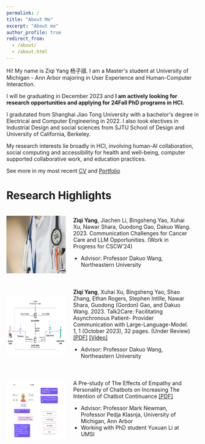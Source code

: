 ```yaml
---
permalink: /
title: "About Me"
excerpt: "About me"
author_profile: true
redirect_from: 
  - /about/
  - /about.html
---
```


Hi! My name is Ziqi Yang 杨子祺. I am a Master's student at University of Michigan - Ann Arbor majoring in User Experience and Human-Computer Interaction. 

I will be graduating in December 2023 and **I am actively looking for research opportunities and applying for 24Fall PhD programs in HCI.**

I gradutated from Shanghai Jiao Tong University with a bachelor's degree in Electrical and Computer Engineering in 2022. I also took electives in Industrial Design and social sciences from SJTU School of Design and University of California, Berkeley. 

My research interests lie broadly in HCI, involving human-AI collaboration, social computing and accessibility for health and well-being, computer supported collaborative work, and education practices.

See more in my most recent [CV](https://github.com/EugeniaYang/Ziqi-Yang-CV/blob/13a5c12c70548da422513be155b8888011046d06/Ziqi_Yang_CV.pdf)
and [Portfolio](https://ziqis-portfolio.webflow.io/)


# Research Highlights

<!-- {% include research-highlight.html %} -->
<div>
<div style="display: flex; align-items: center;">
    <div style="flex: 1; float: center">
      <img src="assets/../../assets/project_thumbnails/doctor-563428_1280.jpg" height="150" />
    </div>
    <div style="flex: 2; padding: 20px;">
      <p style="margin-top: 0;"><strong>Ziqi Yang</strong>, Jiachen Li, Bingsheng Yao, Xuhai Xu, Nawar Shara, Guodong Gao, Dakuo Wang. 2023.
  Communication Challenges for Cancer Care and LLM Opportunities. (Work in Progress for CSCW’24)
      </p>
      <ul style="list-style: disc; padding-left: 20px;">
        <li>Advisor: Professor Dakuo Wang, Northeastern University</li>
      </ul>
    </div>
  </div>
  
  
  <div style="display: flex; align-items: center;">
    <div style="flex: 1; float: center;">
      <img src="assets/../../assets/project_thumbnails/talk2care.png" height="150" />
    </div>
    <div style="flex: 2; padding: 20px;">
      <p style="margin-top: 0;"><strong>Ziqi Yang</strong>, Xuhai Xu, Bingsheng Yao, Shao Zhang, Ethan Rogers, Stephen Intille, Nawar Shara,
  Guodong (Gordon) Gao, and Dakuo Wang. 2023. Talk2Care: Facilitating Asynchronous Patient-
  Provider Communication with Large-Language-Model. 1, 1 (October 2023), 32 pages. (Under Review)
        <a href="https://arxiv.org/abs/2309.09357">[PDF]</a>
        <a href="https://youtu.be/fMMDN7gZGjs">[Video]</a>
    </p>
      <ul style="list-style: disc; padding-left: 20px;">
        <li>Advisor: Professor Dakuo Wang, Northeastern University</li>
      </ul>
    </div>
  </div>
  
  <div style="display: flex; align-items: center;">
    <div style="flex: 1; float: center;">
      <img src="assets/../../assets/project_thumbnails/chatbot_study.png" height="150" />
    </div>
    <div style="flex: 2; padding: 20px;">
      <p style="margin-top: 0;">A Pre-study of The Effects of Empathy and Personality of Chatbots on Increasing The Intention of Chatbot Continuance
        <a href="https://drive.google.com/file/d/1R8OSR61UOyUseOvf2t_uAYz-JDCtbojh/view?usp=drive_link">[PDF]</a>
    </p>
      <ul style="list-style: disc; padding-left: 20px;">
        <li>Advisor: Professor Mark Newman, Professor Pedja Klasnja, University of Michigan, Ann Arbor</li>
        <li>Working with PhD student Yuxuan Li at UMSI</li>
      </ul>
    </div>
  </div>

</div>
<!-- See my research projects here -->

<!-- Facebook for People with Dementia - Critique and Redesign
- Accessibility / Older Adults / Interaction Design
- Supervisor: Dr. Robin Brewer, University of Michigan, Ann Arbor
- [Project Paper](https://drive.google.com/file/d/1yKaZgQ0l5ZG7jOVQh-FoweCtiBrTROZ9/view?usp=share_link)

Bilibili/Cake-Making: An Online Community Analysis
- Social Computing / Online Communities
- Supervisor: Dr. Nazanin Andalibi, University of Michigan, Ann Arbor
- [Project Report](https://drive.google.com/file/d/1yKaZgQ0l5ZG7jOVQh-FoweCtiBrTROZ9/view?usp=share_link)  -->


<!-- # UX Research and Design --> 

<!-- I was/am previously 
- a UX designer intern at Microsoft(C+AI) and 
- product manager intern at eBay (Data Infrastructure) and Red 小红书. 

I researched the needs and pain points for professionals such as supply chain managers, data engineers, as well as vast number of consumers on social media. I aimed to design and develop products and promotes working efficiency or content quality and addresses affordance with the help of algorithms.
-->


<!-- {% comment %} 
# Skills and Interests


I like photography, travelling, and (recently) gardening. Chat with me if you are interested!

{% endcomment %} -->
